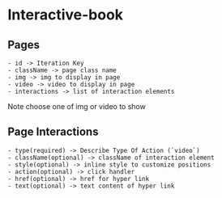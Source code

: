 # Interactive-book


## Pages 
    - id -> Iteration Key
    - className -> page class name
    - img -> img to display in page
    - video -> video to display in page
    - interactions -> list of interaction elements
Note choose one of img or video to show


## Page Interactions
    - type(required) -> Describe Type Of Action (`video`) 
    - className(optional) -> className of interaction element
    - style(optional) -> inline style to customize positions
    - action(optional) -> click handler
    - href(optional) -> href for hyper link
    - text(optional) -> text content of hyper link
